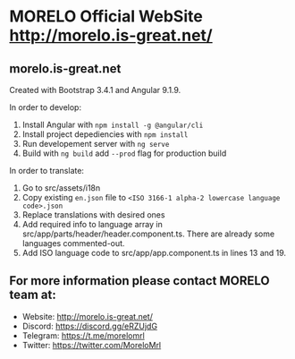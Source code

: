 # MORELO Official WebSite http://morelo.is-great.net/

## morelo.is-great.net

Created with Bootstrap 3.4.1 and Angular 9.1.9.

In order to develop:
1. Install Angular with `npm install -g @angular/cli`
2. Install project depediencies with `npm install`
3. Run developement server with `ng serve`
4. Build with `ng build` add `--prod` flag for production build

In order to translate:
1. Go to src/assets/i18n
2. Copy existing `en.json` file to `<ISO 3166-1 alpha-2 lowercase language code>.json`
3. Replace translations with desired ones
4. Add required info to language array in src/app/parts/header/header.component.ts. There are already some languages commented-out.
5. Add ISO language code to src/app/app.component.ts in lines 13 and 19.

## For more information please contact MORELO team at:

- Website: http://morelo.is-great.net/
- Discord: https://discord.gg/eRZUjdG
- Telegram: https://t.me/morelomrl
- Twitter:  https://twitter.com/MoreloMrl
